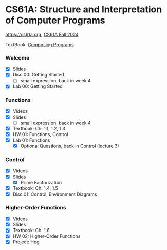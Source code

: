 # CS61A: Structure and Interpretation of Computer Programs

https://cs61a.org, [CS61A Fall 2024](https://insideempire.github.io/CS61A-Website-Archive/)

TextBook: [Composing Programs](https://www.composingprograms.com/)


### Welcome

- [x] Slides
- [x] Disc 00: Getting Started
    - [ ] small expression, back in week 4
- [x] Lab 00: Getting Started
### Functions

- [x] Videos
- [x] Slides
    - [ ] small expression, back in week 4
- [x] Textbook: Ch. 1.1, 1.2, 1.3
- [x] HW 01: Functions, Control
- [x] Lab 01: Functions
    - [x] Optional Questions, back in Control (lecture 3)

### Control

- [x] Videos
- [x] Slides
    - [x] Prime Factorization
- [x] Textbook: Ch. 1.4, 1.5
- [x] Disc 01: Control, Environment Diagrams

### Higher-Order Functions

- [x] Videos
- [x] Slides
- [x] Textbook: Ch. 1.6
- [x] HW 02: Higher-Order Functions
- [x] Project: Hog
